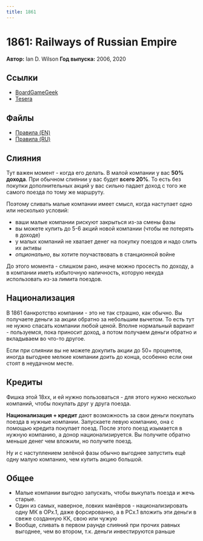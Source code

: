 ```yaml
---
title: 1861
---
```


# 1861: Railways of Russian Empire

**Автор:** Ian D. Wilson
**Год выпуска:** 2006, 2020

## Ссылки

- [BoardGameGeek](https://boardgamegeek.com/boardgame/292187/18611867-railways-russiacanada)
- [Tesera](https://tesera.ru/game/1861-1867/)

## Файлы

- [Правила (EN)](https://boardgamegeek.com/filepage/212807/18611867-rulebook)
- [Правила (RU)](1861-1867-rules-ru-0.9-20210615.pdf)

## Слияния

Тут важен момент - когда его делать. В малой компании у вас **50% дохода**.
При обычном слиянии у вас будет **всего 20%**. То есть без покупки дополнительных
акций у вас сильно падает доход с того же самого поезда по тому же маршруту.

Поэтому сливать малые компании имеет смысл, когда наступает одно или несколько условий:

- ваши малые компании рискуют закрыться из-за смены фазы
- вы можете купить до 5-6 акций новой компании (чтобы не потерять в доходе)
- у малых компаний не хватает денег на покупку поездов и надо слить их активы
- _опционально_, вы хотите поучаствовать в станционной войне

До этого момента - слишком рано, иначе можно просесть по доходу, а в компании
иметь избыточную наличность, которую некуда использовать из-за лимита поездов.

## Национализация

В 1861 банкротство компании - это не так страшно, как обычно. Вы получаете деньги
за акции обратно за небольшим вычетом. То есть тут не нужно спасать компании любой ценой.
Вполне нормальный вариант - пользуемся, пока приносит доход, а потом получаем
деньги обратно и вкладываем во что-то другое.

Если при слиянии вы не можете докупить акции до 50+ процентов, иногда выгоднее
мелкие компании доить до конца, особенно если они стоят в неудачном месте.

## Кредиты

Фишка этой 18хх, и ей нужно пользоваться - для этого нужно несколько компаний,
чтобы покупать друг у друга поезда.

**Национализация + кредит** дают возможность за свои деньги покупать поезда в нужные компании.
Запускаете левую компанию, она с помощью кредита покупает поезд. После этого поезд
изымается в нужную компанию, а донор национализируется. Вы получите обратно
меньше денег чем вложили, но получите поезд.

Ну и с наступлением зелёной фазы обычно выгоднее запустить ещё одну малую компанию,
чем купить акцию большой.

## Общее

- Малые компании выгодно запускать, чтобы выкупать поезда и жечь старые.
- Один из самых, наверное, ловких манёвров - национализировать одну МК в ОРx.1,
  даже форсированно, а в РСx.1 вложить эти деньги в свеже созданную КК, свою или чужую
- Вообще, сливать в первом раунде слияний при прочих равных выгоднее, чем во втором,
  т.к. деньги инвестируются раньше
